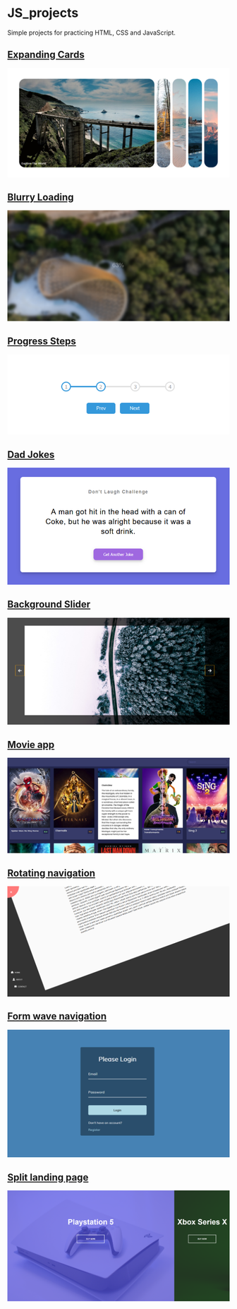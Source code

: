 # JS_projects
Simple projects for practicing HTML, CSS and JavaScript.

## [Expanding Cards](https://laughing-yalow-ae2452.netlify.app)

![](https://github.com/Rolandt10/JS_projects/blob/master/readme_imgs/expanding_cards.PNG)

## [Blurry Loading](https://cocky-hodgkin-b99c9a.netlify.app/)

![](https://github.com/Rolandt10/JS_projects/blob/master/readme_imgs/blurry_loading.PNG)

## [Progress Steps](https://cocky-jang-5037e4.netlify.app/)

![](https://github.com/Rolandt10/JS_projects/blob/master/readme_imgs/progress_steps.PNG)

## [Dad Jokes](https://optimistic-liskov-a426fb.netlify.app/)

![](https://github.com/Rolandt10/JS_projects/blob/master/readme_imgs/dad_jokes.PNG)

## [Background Slider](https://relaxed-jones-387e1f.netlify.app)

![](https://github.com/Rolandt10/JS_projects/blob/master/readme_imgs/background_slider.PNG)

## [Movie app](https://eager-dubinsky-ac9aa3.netlify.app)

![](https://github.com/Rolandt10/JS_projects/blob/master/readme_imgs/movie_app.PNG)

## [Rotating navigation](https://suspicious-haibt-78acb5.netlify.app)

![](https://github.com/Rolandt10/JS_projects/blob/master/readme_imgs/rotating_navigation.PNG)

## [Form wave navigation](https://youthful-hodgkin-341ef7.netlify.app)

![](https://github.com/Rolandt10/JS_projects/blob/master/readme_imgs/form_wave_navigation.PNG)

## [Split landing page](https://inspiring-hypatia-63639d.netlify.app)

![](https://github.com/Rolandt10/JS_projects/blob/master/readme_imgs/split_landing_page.PNG)
